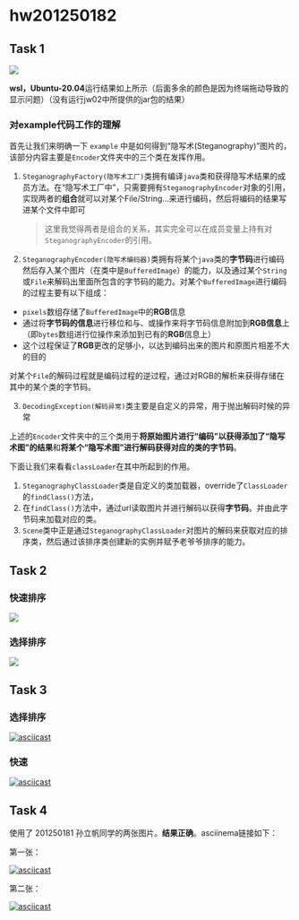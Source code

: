 # hw201250182

## Task 1

![](https://i.loli.net/2021/09/29/SCi85DZvGJLl14g.png)

**wsl，Ubuntu-20.04**运行结果如上所示（后面多余的颜色是因为终端拖动导致的显示问题）（没有运行jw02中所提供的jar包的结果）

### 对example代码工作的理解

首先让我们来明确一下 `example` 中是如何得到“隐写术(Steganography)”图片的，该部分内容主要是`Encoder`文件夹中的三个类在发挥作用。

1. `SteganographyFactory(隐写术工厂)`类拥有编译`java`类和获得隐写术结果的成员方法。在“隐写术工厂中”，只需要拥有`SteganographyEncoder`对象的引用，实现两者的**组合**就可以对某个File/String...来进行编码，然后将编码的结果写进某个文件中即可

	> 这里我觉得两者是组合的关系，其实完全可以在成员变量上持有对`SteganographyEncoder`的引用。

2. `SteganographyEncoder(隐写术编码器)`类拥有将某个`java`类的**字节码**进行编码然后存入某个图片（在类中是`BufferedImage`）的能力，以及通过某个`String`或`File`来解码出里面所包含的字节码的能力。对某个`BufferedImage`进行编码的过程主要有以下组成：

  * `pixels`数组存储了`BufferedImage`中的**RGB**信息
  * 通过将**字节码的信息**进行移位和与、或操作来将字节码信息附加到**RGB信息**上（即`bytes`数组进行位操作来添加到已有的**RGB**信息上）
  * 这个过程保证了**RGB**更改的足够小，以达到编码出来的图片和原图片相差不大的目的

  对某个`File`的解码过程就是编码过程的逆过程，通过对RGB的解析来获得存储在其中的某个类的字节码。

3. `DecodingException(解码异常)`类主要是自定义的异常，用于抛出解码时候的异常

上述的`Encoder`文件夹中的三个类用于**将原始图片进行“编码”以获得添加了“隐写术图”的结果**和**将某个“隐写术图”进行解码获得对应的类的字节码**。



下面让我们来看看`classLoader`在其中所起到的作用。

1. `SteganographyClassLoader`类是自定义的类加载器，override了`ClassLoader`的`findClass()`方法，
2. 在`findClass()`方法中，通过url读取图片并进行解码以获得**字节码**。并由此字节码来加载对应的类。
3. `Scene`类中正是通过`SteganographyClassLoader`对图片的解码来获取对应的排序类，然后通过该排序类创建新的实例并赋予老爷爷排序的能力。



## Task 2

### 快速排序

![](https://i.loli.net/2021/09/28/7poEUbQ6cW9TjLR.png)

### 选择排序

![](https://i.loli.net/2021/09/28/fNwKtBiIY4UgVWE.png)



## Task 3

### 选择排序

[![asciicast](https://asciinema.org/a/438605.svg)](https://asciinema.org/a/438605)

### 快速

[![asciicast](https://asciinema.org/a/438606.svg)](https://asciinema.org/a/438606)



## Task 4

使用了 201250181 孙立帆同学的两张图片。**结果正确**。asciinema链接如下：

第一张：

[![asciicast](https://asciinema.org/a/438607.svg)](https://asciinema.org/a/438607)

第二张：

[![asciicast](https://asciinema.org/a/438608.svg)](https://asciinema.org/a/438608)

